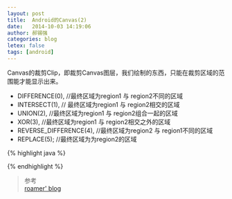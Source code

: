 ```yaml
---
layout: post
title:  Android的Canvas(2)
date:   2014-10-03 14:19:06
author: 郝锡强
categories: blog
letex: false
tags: [android]
---
```

Canvas的裁剪Clip，即裁剪Canvas图层，我们绘制的东西，只能在裁剪区域的范围能才能显示出来。

* DIFFERENCE(0), //最终区域为region1 与 region2不同的区域  
* INTERSECT(1), // 最终区域为region1 与 region2相交的区域  
* UNION(2),      //最终区域为region1 与 region2组合一起的区域  
* XOR(3),        //最终区域为region1 与 region2相交之外的区域  
* REVERSE_DIFFERENCE(4), //最终区域为region2 与 region1不同的区域  
* REPLACE(5); //最终区域为为region2的区域 
<!-- more -->




{% highlight java %}

{% endhighlight %}

>参考<br/> [roamer' blog](http://blog.csdn.net/lonelyroamer/article/details/8349601)